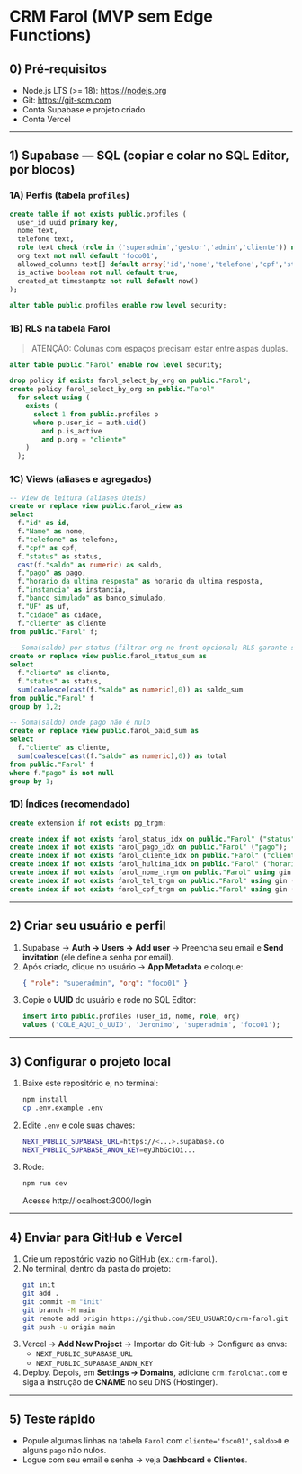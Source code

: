 # CRM Farol (MVP sem Edge Functions)

## 0) Pré-requisitos
- Node.js LTS (>= 18): https://nodejs.org
- Git: https://git-scm.com
- Conta Supabase e projeto criado
- Conta Vercel

---
## 1) Supabase — SQL (copiar e colar no SQL Editor, por blocos)

### 1A) Perfis (tabela `profiles`)
```sql
create table if not exists public.profiles (
  user_id uuid primary key,
  nome text,
  telefone text,
  role text check (role in ('superadmin','gestor','admin','cliente')) not null default 'cliente',
  org text not null default 'foco01',
  allowed_columns text[] default array['id','nome','telefone','cpf','status','saldo','pago','horario_da_ultima_resposta','instancia','banco_simulado','uf','cidade'],
  is_active boolean not null default true,
  created_at timestamptz not null default now()
);

alter table public.profiles enable row level security;
```

### 1B) RLS na tabela **Farol**
> ATENÇÃO: Colunas com espaços precisam estar entre aspas duplas.
```sql
alter table public."Farol" enable row level security;

drop policy if exists farol_select_by_org on public."Farol";
create policy farol_select_by_org on public."Farol"
  for select using (
    exists (
      select 1 from public.profiles p
      where p.user_id = auth.uid()
        and p.is_active
        and p.org = "cliente"
    )
  );
```

### 1C) Views (aliases e agregados)
```sql
-- View de leitura (aliases úteis)
create or replace view public.farol_view as
select
  f."id" as id,
  f."Name" as nome,
  f."telefone" as telefone,
  f."cpf" as cpf,
  f."status" as status,
  cast(f."saldo" as numeric) as saldo,
  f."pago" as pago,
  f."horario da ultima resposta" as horario_da_ultima_resposta,
  f."instancia" as instancia,
  f."banco simulado" as banco_simulado,
  f."UF" as uf,
  f."cidade" as cidade,
  f."cliente" as cliente
from public."Farol" f;

-- Soma(saldo) por status (filtrar org no front opcional; RLS garante segurança)
create or replace view public.farol_status_sum as
select
  f."cliente" as cliente,
  f."status" as status,
  sum(coalesce(cast(f."saldo" as numeric),0)) as saldo_sum
from public."Farol" f
group by 1,2;

-- Soma(saldo) onde pago não é nulo
create or replace view public.farol_paid_sum as
select
  f."cliente" as cliente,
  sum(coalesce(cast(f."saldo" as numeric),0)) as total
from public."Farol" f
where f."pago" is not null
group by 1;
```

### 1D) Índices (recomendado)
```sql
create extension if not exists pg_trgm;

create index if not exists farol_status_idx on public."Farol" ("status");
create index if not exists farol_pago_idx on public."Farol" ("pago");
create index if not exists farol_cliente_idx on public."Farol" ("cliente");
create index if not exists farol_hultima_idx on public."Farol" ("horario da ultima resposta");
create index if not exists farol_nome_trgm on public."Farol" using gin ("Name" gin_trgm_ops);
create index if not exists farol_tel_trgm on public."Farol" using gin ("telefone" gin_trgm_ops);
create index if not exists farol_cpf_trgm on public."Farol" using gin ("cpf" gin_trgm_ops);
```

---
## 2) Criar seu usuário e perfil
1. Supabase → **Auth → Users → Add user** → Preencha seu email e **Send invitation** (ele define a senha por email).
2. Após criado, clique no usuário → **App Metadata** e coloque:
   ```json
   { "role": "superadmin", "org": "foco01" }
   ```
3. Copie o **UUID** do usuário e rode no SQL Editor:
   ```sql
   insert into public.profiles (user_id, nome, role, org)
   values ('COLE_AQUI_O_UUID', 'Jeronimo', 'superadmin', 'foco01');
   ```

---
## 3) Configurar o projeto local
1. Baixe este repositório e, no terminal:
   ```bash
   npm install
   cp .env.example .env
   ```
2. Edite `.env` e cole suas chaves:
   ```bash
   NEXT_PUBLIC_SUPABASE_URL=https://<...>.supabase.co
   NEXT_PUBLIC_SUPABASE_ANON_KEY=eyJhbGciOi...
   ```
3. Rode:
   ```bash
   npm run dev
   ```
   Acesse http://localhost:3000/login

---
## 4) Enviar para GitHub e Vercel
1. Crie um repositório vazio no GitHub (ex.: `crm-farol`).
2. No terminal, dentro da pasta do projeto:
   ```bash
   git init
   git add .
   git commit -m "init"
   git branch -M main
   git remote add origin https://github.com/SEU_USUARIO/crm-farol.git
   git push -u origin main
   ```
3. Vercel → **Add New Project** → Importar do GitHub → Configure as envs:
   - `NEXT_PUBLIC_SUPABASE_URL`
   - `NEXT_PUBLIC_SUPABASE_ANON_KEY`
4. Deploy. Depois, em **Settings → Domains**, adicione `crm.farolchat.com` e siga a instrução de **CNAME** no seu DNS (Hostinger).

---
## 5) Teste rápido
- Popule algumas linhas na tabela `Farol` com `cliente='foco01'`, `saldo>0` e alguns `pago` não nulos.
- Logue com seu email e senha → veja **Dashboard** e **Clientes**.
